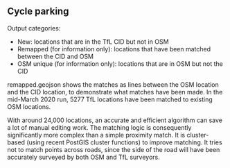 ## Cycle parking

Output categories:

* New: locations that are in the TfL CID but not in OSM
* Remapped (for information only): locations that have been matched between the CID and OSM
* OSM unique (for information only): locations that are in OSM but not the CID

remapped.geojson shows the matches as lines between the OSM location and the CID location, to demonstrate what matches have been made. In the mid-March 2020 run, 5277 TfL locations have been matched to existing OSM locations.

With around 24,000 locations, an accurate and efficient algorithm can save a lot of manual editing work. The matching logic is consequently significantly more complex than a simple proximity match. It is cluster-based (using recent PostGIS cluster functions) to improve matching. It tries not to match points across roads, since the side of the road will have been accurately surveyed by both OSM and TfL surveyors. 
